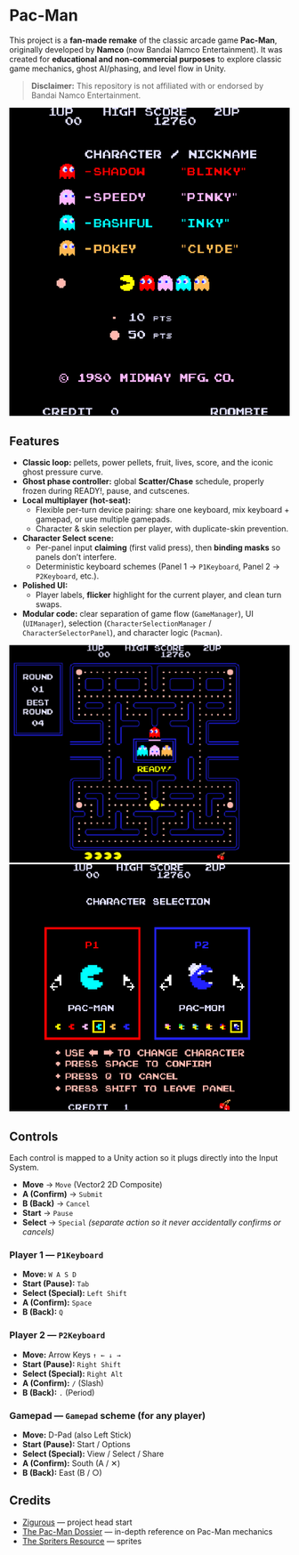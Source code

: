 # Pac-Man

This project is a **fan-made remake** of the classic arcade game **Pac-Man**, originally developed by **Namco** (now Bandai Namco Entertainment). It was created for **educational and non-commercial purposes** to explore classic game mechanics, ghost AI/phasing, and level flow in Unity.

> **Disclaimer:** This repository is not affiliated with or endorsed by Bandai Namco Entertainment.

![](./Assets/Images/mainMenu.png)

## Features

- **Classic loop:** pellets, power pellets, fruit, lives, score, and the iconic ghost pressure curve.
- **Ghost phase controller:** global **Scatter/Chase** schedule, properly frozen during READY!, pause, and cutscenes.
- **Local multiplayer (hot-seat):**
  - Flexible per-turn device pairing: share one keyboard, mix keyboard + gamepad, or use multiple gamepads.
  - Character & skin selection per player, with duplicate-skin prevention.
- **Character Select scene:**
  - Per-panel input **claiming** (first valid press), then **binding masks** so panels don’t interfere.
  - Deterministic keyboard schemes (Panel 1 → `P1Keyboard`, Panel 2 → `P2Keyboard`, etc.).
- **Polished UI:**
  - Player labels, **flicker** highlight for the current player, and clean turn swaps.
- **Modular code:** clear separation of game flow (`GameManager`), UI (`UIManager`), selection (`CharacterSelectionManager` / `CharacterSelectorPanel`), and character logic (`Pacman`).

 ![](./Assets/Images/gameplay.png)  ![](./Assets/Images/characterSkinSelection.png)

## Controls

Each control is mapped to a Unity action so it plugs directly into the Input System.

- **Move** → `Move` (Vector2 2D Composite)
- **A (Confirm)** → `Submit`
- **B (Back)** → `Cancel`
- **Start** → `Pause`
- **Select** → `Special` *(separate action so it never accidentally confirms or cancels)*

### Player 1 — `P1Keyboard`

- **Move:** `W A S D`  
- **Start (Pause):** `Tab`  
- **Select (Special):** `Left Shift`  
- **A (Confirm):** `Space`  
- **B (Back):** `Q`

### Player 2 — `P2Keyboard`

- **Move:** Arrow Keys `↑ ← ↓ →`  
- **Start (Pause):** `Right Shift`  
- **Select (Special):** `Right Alt`  
- **A (Confirm):** `/` (Slash)  
- **B (Back):** `.` (Period)

### Gamepad — `Gamepad` scheme (for any player)

- **Move:** D-Pad (also Left Stick)  
- **Start (Pause):** Start / Options  
- **Select (Special):** View / Select / Share  
- **A (Confirm):** South (A / ✕)  
- **B (Back):** East (B / ○)

## Credits

- [Zigurous](https://www.youtube.com/watch?v=TKt_VlMn_aA&t=10891s) — project head start  
- [The Pac-Man Dossier](https://pacman.holenet.info/) — in-depth reference on Pac-Man mechanics  
- [The Spriters Resource](https://www.spriters-resource.com/profile/caylie+c/) — sprites 
